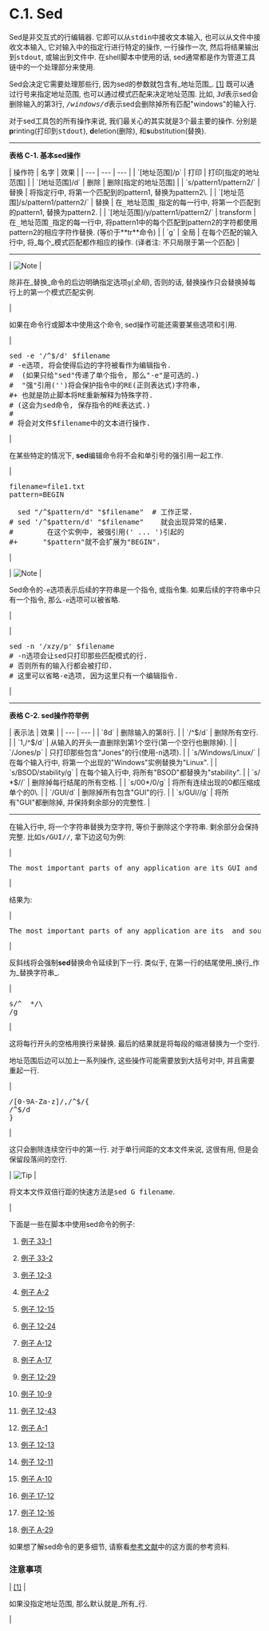 # C.1\. Sed

Sed是非交互式的行编辑器. 它即可以从<tt class="FILENAME">stdin</tt>中接收文本输入, 也可以从文件中接收文本输入, 它对输入中的指定行进行特定的操作, 一行操作一次, 然后将结果输出到<tt class="FILENAME">stdout</tt>, 或输出到文件中. 在shell脚本中使用的话, sed通常都是作为管道工具链中的一个处理部分来使用.

Sed会决定它需要处理那些行, 因为sed的参数就包含有_地址范围_. [[1]](#FTN.AEN17755) 既可以通过行号来指定地址范围, 也可以通过模式匹配来决定地址范围. 比如, <tt class="REPLACEABLE">_3d_</tt>表示sed会删除输入的第3行, <tt class="REPLACEABLE">_/windows/d_</tt>表示sed会删除掉所有匹配<span class="QUOTE">"windows"</span>的输入行.

对于sed工具包的所有操作来说, 我们最关心的其实就是3个最主要的操作. 分别是**p**rinting(打印到<tt class="FILENAME">stdout</tt>), **d**eletion(删除), 和**s**ubstitution(替换).

* * *

**表格 C-1\. 基本sed操作**

<colgroup><col><col><col></colgroup>
| 操作符 | 名字 | 效果 |
| --- | --- | --- |
| `[地址范围]/p` | 打印 | 打印[指定的地址范围] |
| `[地址范围]/d` | 删除 | 删除[指定的地址范围] |
| `s/pattern1/pattern2/` | 替换 | 将指定行中, 将第一个匹配到的pattern1, 替换为pattern2\. |
| `[地址范围]/s/pattern1/pattern2/` | 替换 | 在<tt class="REPLACEABLE">_地址范围_</tt>指定的每一行中, 将第一个匹配到的pattern1, 替换为pattern2. |
| `[地址范围]/y/pattern1/pattern2/` | transform | 在<tt class="REPLACEABLE">_地址范围_</tt>指定的每一行中, 将pattern1中的每个匹配到pattern2的字符都使用pattern2的相应字符作替换. (等价于**tr**命令) |
| `g` | 全局 | 在每个匹配的输入行中, 将_每个_模式匹配都作相应的操作. (译者注: 不只局限于第一个匹配) |

* * *

| ![Note](./images/note.gif) | 

除非在_替换_命令的后边明确指定选项`g`(_全局_), 否则的话, 替换操作只会替换掉每行上的第一个模式匹配实例.

 |

如果在命令行或脚本中使用这个命令, sed操作可能还需要某些选项和引用.

| 

<pre class="PROGRAMLISTING">sed -e '/^$/d' $filename
# -e选项, 将会使得后边的字符被看作为编辑指令. 
#  (如果只给"sed"传递了单个指令, 那么"-e"是可选的.)
#  "强"引用('')将会保护指令中的RE(正则表达式)字符串, 
#+ 也就是防止脚本将RE重新解释为特殊字符. 
# (这会为sed命令, 保存指令的RE表达式.)
#
# 将会对文件$filename中的文本进行操作. </pre>

 |

在某些特定的情况下, **sed**编辑命令将不会和单引号的强引用一起工作.

| 

<pre class="PROGRAMLISTING">filename=file1.txt
pattern=BEGIN

  sed "/^$pattern/d" "$filename"  # 工作正常. 
# sed '/^$pattern/d' "$filename"    就会出现异常的结果. 
#        在这个实例中, 被强引用(' ... ')引起的
#+      "$pattern"就不会扩展为"BEGIN". </pre>

 |

| ![Note](./images/note.gif) | 

Sed命令的`-e`选项表示后续的字符串是一个指令, 或指令集. 如果后续的字符串中只有一个指令, 那么`-e`选项可以被省略.

 |

| 

<pre class="PROGRAMLISTING">sed -n '/xzy/p' $filename
# -n选项会让sed只打印那些匹配模式的行. 
# 否则所有的输入行都会被打印. 
# 这里可以省略-e选项, 因为这里只有一个编辑指令. </pre>

 |

* * *

**表格 C-2\. sed操作符举例**

<colgroup><col><col></colgroup>
| 表示法 | 效果 |
| --- | --- |
| `8d` | 删除输入的第8行. |
| `/^$/d` | 删除所有空行. |
| `1,/^$/d` | 从输入的开头一直删除到第1个空行(第一个空行也删除掉). |
| `/Jones/p` | 只打印那些包含<span class="QUOTE">"Jones"</span>的行(使用<span class="TOKEN">-n</span>选项). |
| `s/Windows/Linux/` | 在每个输入行中, 将第一个出现的<span class="QUOTE">"Windows"</span>实例替换为<span class="QUOTE">"Linux"</span>. |
| `s/BSOD/stability/g` | 在每个输入行中, 将所有<span class="QUOTE">"BSOD"</span>都替换为<span class="QUOTE">"stability"</span>. |
| `s/ *$//` | 删除掉每行结尾的所有空格. |
| `s/00*/0/g` | 将所有连续出现的0都压缩成单个的0\. |
| `/GUI/d` | 删除掉所有包含<span class="QUOTE">"GUI"</span>的行. |
| `s/GUI//g` | 将所有<span class="QUOTE">"GUI"</span>都删除掉, 并保持剩余部分的完整性. |

* * *

在输入行中, 将一个字符串替换为空字符, 等价于删除这个字符串. 剩余部分会保持完整. 比如<kbd class="USERINPUT">s/GUI//</kbd>, 拿下边这句为例:

| 

<pre class="SCREEN"><kbd class="USERINPUT">The most important parts of any application are its GUI and sound effects</kbd></pre>

 |

结果为:

| 

<pre class="SCREEN"><samp class="COMPUTEROUTPUT">The most important parts of any application are its  and sound effects</samp></pre>

 |

反斜线将会强制**sed**替换命令延续到下一行. 类似于, 在第一行的结尾使用_换行_作为_替换字符串_.

| 

<pre class="PROGRAMLISTING">s/^  */\
/g</pre>

 |

这将每行开头的空格用换行来替换. 最后的结果就是将每段的缩进替换为一个空行.

地址范围后边可以加上一系列操作, 这些操作可能需要放到大括号对中, 并且需要重起一行.

| 

<pre class="PROGRAMLISTING">/[0-9A-Za-z]/,/^$/{
/^$/d
}</pre>

 |

这只会删除连续空行中的第一行. 对于单行间距的文本文件来说, 这很有用, 但是会保留段落间的空行.

| ![Tip](./images/tip.gif) | 

将文本文件双倍行距的快速方法是<kbd class="USERINPUT">sed G filename</kbd>.

 |

下面是一些在脚本中使用sed命令的例子:

1.  [例子 33-1](wrapper.md#EX3)

2.  [例子 33-2](wrapper.md#EX4)

3.  [例子 12-3](moreadv.md#EX57)

4.  [例子 A-2](contributed-scripts.md#RN)

5.  [例子 12-15](textproc.md#GRP)

6.  [例子 12-24](textproc.md#COL)

7.  [例子 A-12](contributed-scripts.md#BEHEAD)

8.  [例子 A-17](contributed-scripts.md#TREE)

9.  [例子 12-29](filearchiv.md#STRIPC)

10.  [例子 10-9](loops1.md#FINDSTRING)

11.  [例子 12-43](mathc.md#BASE)

12.  [例子 A-1](contributed-scripts.md#MAILFORMAT)

13.  [例子 12-13](textproc.md#RND)

14.  [例子 12-11](textproc.md#WF)

15.  [例子 A-10](contributed-scripts.md#LIFESLOW)

16.  [例子 17-12](here-docs.md#SELFDOCUMENT)

17.  [例子 12-16](textproc.md#DICTLOOKUP)

18.  [例子 A-29](contributed-scripts.md#WHX)

如果想了解sed命令的更多细节, 请察看[参考文献](biblio.md)中的这方面的参考资料.

### 注意事项

| [[1]](x17748.md#AEN17755) | 

如果没指定地址范围, 那么默认就是_所有_行.

 |